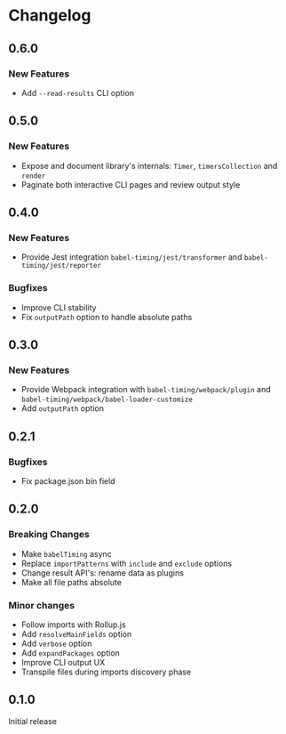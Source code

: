 # Changelog

## 0.6.0

### New Features

- Add `--read-results` CLI option

## 0.5.0

### New Features

- Expose and document library's internals: `Timer`, `timersCollection` and `render`
- Paginate both interactive CLI pages and review output style

## 0.4.0

### New Features

 - Provide Jest integration `babel-timing/jest/transformer` and `babel-timing/jest/reporter`

### Bugfixes

- Improve CLI stability
- Fix `outputPath` option to handle absolute paths

## 0.3.0

### New Features

 - Provide Webpack integration with `babel-timing/webpack/plugin` and `babel-timing/webpack/babel-loader-customize`
 - Add `outputPath` option

## 0.2.1

### Bugfixes

- Fix package.json bin field

## 0.2.0

### Breaking Changes

- Make `babelTiming` async
- Replace `importPatterns` with `include` and `exclude` options
- Change result API's: rename data as plugins
- Make all file paths absolute

### Minor changes

- Follow imports with Rollup.js
- Add `resolveMainFields` option
- Add `verbose` option
- Add `expandPackages` option
- Improve CLI output UX
- Transpile files during imports discovery phase

## 0.1.0

Initial release
